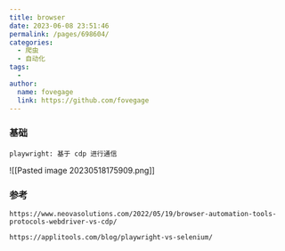```yaml
---
title: browser
date: 2023-06-08 23:51:46
permalink: /pages/698604/
categories:
  - 爬虫
  - 自动化
tags:
  - 
author: 
  name: fovegage
  link: https://github.com/fovegage
---
```

### 基础
```
playwright: 基于 cdp 进行通信
```
![[Pasted image 20230518175909.png]]
### 参考
```
https://www.neovasolutions.com/2022/05/19/browser-automation-tools-protocols-webdriver-vs-cdp/

https://applitools.com/blog/playwright-vs-selenium/

```